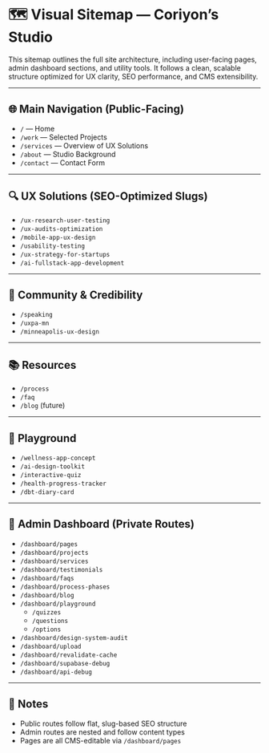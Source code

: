 # 🗺️ Visual Sitemap — Coriyon’s Studio

This sitemap outlines the full site architecture, including user-facing pages, admin dashboard sections, and utility tools. It follows a clean, scalable structure optimized for UX clarity, SEO performance, and CMS extensibility.

---

## 🌐 Main Navigation (Public-Facing)

- `/` — Home
- `/work` — Selected Projects
- `/services` — Overview of UX Solutions
- `/about` — Studio Background
- `/contact` — Contact Form

---

## 🔍 UX Solutions (SEO-Optimized Slugs)

- `/ux-research-user-testing`
- `/ux-audits-optimization`
- `/mobile-app-ux-design`
- `/usability-testing`
- `/ux-strategy-for-startups`
- `/ai-fullstack-app-development`

---

## 🧠 Community & Credibility

- `/speaking`
- `/uxpa-mn`
- `/minneapolis-ux-design`

---

## 📚 Resources

- `/process`
- `/faq`
- `/blog` (future)

---

## 🧪 Playground

- `/wellness-app-concept`
- `/ai-design-toolkit`
- `/interactive-quiz`
- `/health-progress-tracker`
- `/dbt-diary-card`

---

## 🔐 Admin Dashboard (Private Routes)

- `/dashboard/pages`
- `/dashboard/projects`
- `/dashboard/services`
- `/dashboard/testimonials`
- `/dashboard/faqs`
- `/dashboard/process-phases`
- `/dashboard/blog`
- `/dashboard/playground`
  - `/quizzes`
  - `/questions`
  - `/options`
- `/dashboard/design-system-audit`
- `/dashboard/upload`
- `/dashboard/revalidate-cache`
- `/dashboard/supabase-debug`
- `/dashboard/api-debug`

---

## 🧭 Notes

- Public routes follow flat, slug-based SEO structure
- Admin routes are nested and follow content types
- Pages are all CMS-editable via `/dashboard/pages`
